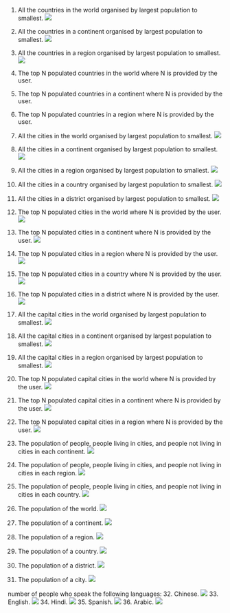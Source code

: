 1. All the countries in the world organised by largest population to smallest.
![](SQLimages/01.png)
2. All the countries in a continent organised by largest population to smallest.
![](SQLimages/02.png)
3. All the countries in a region organised by largest population to smallest.
![](SQLimages/03.png)
4. The top N populated countries in the world where N is provided by the user.
5. The top N populated countries in a continent where N is provided by the user.
6. The top N populated countries in a region where N is provided by the user.
7. All the cities in the world organised by largest population to smallest.
![](SQLimages/07.png)
8. All the cities in a continent organised by largest population to smallest.
![](SQLimages/08.png)
9. All the cities in a region organised by largest population to smallest.
![](SQLimages/09.png)
10. All the cities in a country organised by largest population to smallest.
![](SQLimages/10.png)
11. All the cities in a district organised by largest population to smallest.
![](SQLimages/11.png)
12. The top N populated cities in the world where N is provided by the user.
![](SQLimages/12.png)
13. The top N populated cities in a continent where N is provided by the user.
![](SQLimages/13.png)
14. The top N populated cities in a region where N is provided by the user.
![](SQLimages/14.png)
15. The top N populated cities in a country where N is provided by the user.
![](SQLimages/15.png)
16. The top N populated cities in a district where N is provided by the user.
![](SQLimages/16.png)
17. All the capital cities in the world organised by largest population to smallest.
![](SQLimages/17.png)
18. All the capital cities in a continent organised by largest population to smallest.
![](SQLimages/18.png)
19. All the capital cities in a region organised by largest population to smallest.
![](SQLimages/19.png)
20. The top N populated capital cities in the world where N is provided by the user.
![](SQLimages/20.png)
21. The top N populated capital cities in a continent where N is provided by the user.
![](SQLimages/21.png)
22. The top N populated capital cities in a region where N is provided by the user.
![](SQLimages/22.png)
23. The population of people, people living in cities, and people not living in cities in each continent.
![](SQLimages/23.png)
24. The population of people, people living in cities, and people not living in cities in each region.
![](SQLimages/24.png)
25. The population of people, people living in cities, and people not living in cities in each country.
![](SQLimages/25.png)

26. The population of the world.
![](SQLimages/26.png)
27. The population of a continent.
![](SQLimages/27.png)
28. The population of a region.
![](SQLimages/28.png)
29. The population of a country.
![](SQLimages/29.png)
30. The population of a district.
![](SQLimages/30.png)
31. The population of a city.
![](SQLimages/31.png)

number of people who speak the following languages:
32. Chinese.
![](SQLimages/32.png)
33. English.
![](SQLimages/33.png)
34. Hindi.
![](SQLimages/34.png)
35. Spanish.
![](SQLimages/35.png)
36. Arabic.
![](SQLimages/35.png)